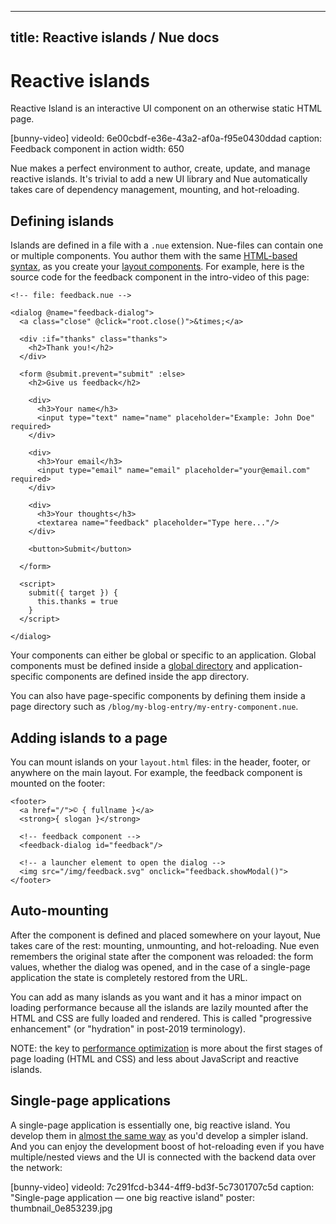 
---
title: Reactive islands / Nue docs
---

# Reactive islands
Reactive Island is an interactive UI component on an otherwise static HTML page.

[bunny-video]
  videoId: 6e00cbdf-e36e-43a2-af0a-f95e0430ddad
  caption: Feedback component in action
  width: 650

Nue makes a perfect environment to author, create, update, and manage reactive islands. It's trivial to add a new UI library and Nue automatically takes care of dependency management, mounting, and hot-reloading.


## Defining islands
Islands are defined in a file with a `.nue` extension. Nue-files can contain one or multiple components. You author them with the same [HTML-based syntax](../reference/template-syntax.html), as you create your [layout components](../concepts/layout-components.html). For example, here is the source code for the feedback component in the intro-video of this page:


```
<!-- file: feedback.nue -->

<dialog @name="feedback-dialog">
  <a class="close" @click="root.close()">&times;</a>

  <div :if="thanks" class="thanks">
    <h2>Thank you!</h2>
  </div>

  <form @submit.prevent="submit" :else>
    <h2>Give us feedback</h2>

    <div>
      <h3>Your name</h3>
      <input type="text" name="name" placeholder="Example: John Doe" required>
    </div>

    <div>
      <h3>Your email</h3>
      <input type="email" name="email" placeholder="your@email.com" required>
    </div>

    <div>
      <h3>Your thoughts</h3>
      <textarea name="feedback" placeholder="Type here..."/>
    </div>

    <button>Submit</button>

  </form>

  <script>
    submit({ target }) {
      this.thanks = true
    }
  </script>

</dialog>
```

Your components can either be global or specific to an application. Global components must be defined inside a [global directory](files-and-directories.html#deps) and application-specific components are defined inside the app directory.

You can also have page-specific components by defining them inside a page directory such as `/blog/my-blog-entry/my-entry-component.nue`.


## Adding islands to a page
You can mount islands on your `layout.html` files: in the header, footer, or anywhere on the main layout. For example, the feedback component is mounted on the footer:


```
<footer>
  <a href="/">© { fullname }</a>
  <strong>{ slogan }</strong>

  <!-- feedback component -->
  <feedback-dialog id="feedback"/>

  <!-- a launcher element to open the dialog -->
  <img src="/img/feedback.svg" onclick="feedback.showModal()">
</footer>
```

## Auto-mounting
After the component is defined and placed somewhere on your layout, Nue takes care of the rest: mounting, unmounting, and hot-reloading. Nue even remembers the original state after the component was reloaded: the form values, whether the dialog was opened, and in the case of a single-page application the state is completely restored from the URL.

You can add as many islands as you want and it has a minor impact on loading performance because all the islands are lazily mounted after the HTML and CSS are fully loaded and rendered. This is called "progressive enhancement" (or "hydration" in post-2019 terminology).

NOTE: the key to [performance optimization](performance-optimization.html) is more about the first stages of page loading (HTML and CSS) and less about JavaScript and reactive islands.


## Single-page applications
A single-page application is essentially one, big reactive island. You develop them in [almost the same way](../tutorials/build-a-simple-spa.html) as you'd develop a simpler island. And you can enjoy the development boost of hot-reloading even if you have multiple/nested views and the UI is connected with the backend data over the network:

[bunny-video]
  videoId: 7c291fcd-b344-4ff9-bd3f-5c7301707c5d
  caption: "Single-page application — one big reactive island"
  poster: thumbnail_0e853239.jpg
